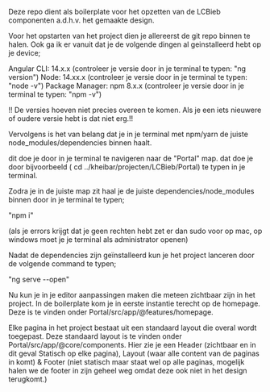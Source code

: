 Deze repo dient als boilerplate voor het opzetten van de LCBieb componenten a.d.h.v. het gemaakte design.

Voor het opstarten van het project dien je allereerst de git repo binnen te halen.
Ook ga ik er vanuit dat je de volgende dingen al geinstalleerd hebt op je device;

Angular CLI: 14.x.x (controleer je versie door in je terminal te typen: "ng version")
Node: 14.xx.x (controleer je versie door in je terminal te typen: "node -v")
Package Manager: npm 8.x.x (controleer je versie door in je terminal te typen: "npm -v")

!! De versies hoeven niet precies overeen te komen. Als je een iets nieuwere of oudere versie hebt is dat niet erg.!!

Vervolgens is het van belang dat je in je terminal met npm/yarn de juiste node_modules/dependencies binnen haalt.

dit doe je door in je terminal te navigeren naar de "Portal" map. dat doe je door bijvoorbeeld ( cd ../kheibar/projecten/LCBieb/Portal) te typen in je terminal.

Zodra je in de juiste map zit haal je de juiste dependencies/node_modules binnen door in je terminal te typen;

"npm i"

(als je errors krijgt dat je geen rechten hebt zet er dan sudo voor op mac, op windows moet je je terminal als administrator openen)

Nadat de dependencies zijn geïnstalleerd kun je het project lanceren door de volgende command te typen; 

"ng serve --open"

Nu kun je in je editor aanpassingen maken die meteen zichtbaar zijn in het project. In de boilerplate kom je in eerste instantie terecht op de homepage. Deze is te vinden onder Portal/src/app/@features/homepage.

Elke pagina in het project bestaat uit een standaard layout die overal wordt toegepast. Deze standaard layout is te vinden onder Portal/src/app/@core/components. Hier zie je een Header (zichtbaar en in dit geval Statisch op elke pagina), Layout (waar alle content van de paginas in komt) & Footer (niet statisch maar staat wel op alle paginas, mogelijk halen we de footer in zijn geheel weg omdat deze ook niet in het design terugkomt.)

